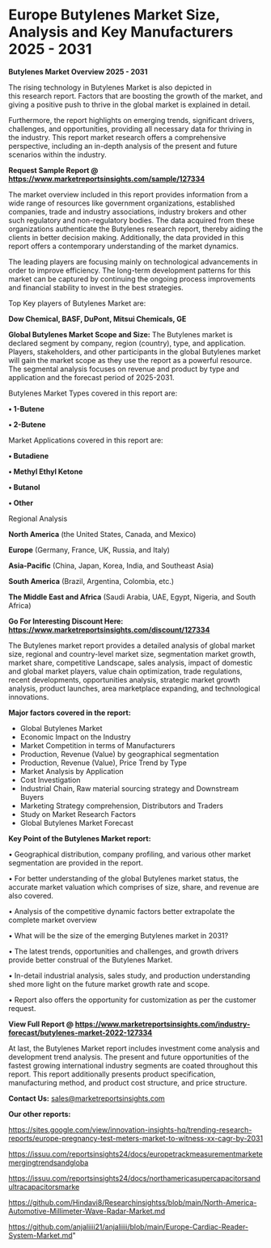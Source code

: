 # Europe Butylenes Market Size, Analysis and Key Manufacturers 2025 - 2031

<Strong> Butylenes Market Overview 2025 - 2031</strong>

The rising technology in Butylenes Market is also depicted in this research report. Factors that are boosting the growth of the market, and giving a positive push to thrive in the global market is explained in detail.

Furthermore, the report highlights on emerging trends, significant drivers, challenges, and opportunities, providing all necessary data for thriving in the industry. This report market research offers a comprehensive perspective, including an in-depth analysis of the present and future scenarios within the industry.

<strong>Request Sample Report @ <a href=https://www.marketreportsinsights.com/sample/127334>https://www.marketreportsinsights.com/sample/127334</a></strong>

The market overview included in this report provides information from a wide range of resources like government organizations, established companies, trade and industry associations, industry brokers and other such regulatory and non-regulatory bodies. The data acquired from these organizations authenticate the Butylenes research report, thereby aiding the clients in better decision making. Additionally, the data provided in this report offers a contemporary understanding of the market dynamics.

The leading players are focusing mainly on technological advancements in order to improve efficiency. The long-term development patterns for this market can be captured by continuing the ongoing process improvements and financial stability to invest in the best strategies.

Top Key players of Butylenes Market are:

<strong>Dow Chemical, BASF, DuPont, Mitsui Chemicals, GE</strong>

<strong><b>Global Butylenes Market Scope and Size:</b></strong>
The Butylenes market is declared segment by company, region (country), type, and application. Players, stakeholders, and other participants in the global Butylenes market will gain the market scope as they use the report as a powerful resource. The segmental analysis focuses on revenue and product by type and application and the forecast period of 2025-2031.

Butylenes Market Types covered in this report are:

<strong>• 1-Butene

• 2-Butene</strong>

Market Applications covered in this report are:

<strong>• Butadiene

• Methyl Ethyl Ketone

• Butanol

• Other</strong> 

Regional Analysis

<strong>North America</strong> (the United States, Canada, and Mexico)

<strong>Europe</strong> (Germany, France, UK, Russia, and Italy)

<strong>Asia-Pacific</strong> (China, Japan, Korea, India, and Southeast Asia)

<strong>South America</strong> (Brazil, Argentina, Colombia, etc.)

<strong>The Middle East and Africa</strong> (Saudi Arabia, UAE, Egypt, Nigeria, and South Africa)

<strong>Go For Interesting Discount Here: <a href=https://www.marketreportsinsights.com/discount/127334>https://www.marketreportsinsights.com/discount/127334</a></strong>

The Butylenes market report provides a detailed analysis of global market size, regional and country-level market size, segmentation market growth, market share, competitive Landscape, sales analysis, impact of domestic and global market players, value chain optimization, trade regulations, recent developments, opportunities analysis, strategic market growth analysis, product launches, area marketplace expanding, and technological innovations.

<strong><b>Major factors covered in the report:</b></strong>
<ul>
  <li>Global Butylenes Market </li>
  <li>Economic Impact on the Industry</li>
  <li>Market Competition in terms of Manufacturers</li>
  <li>Production, Revenue (Value) by geographical segmentation</li>
  <li>Production, Revenue (Value), Price Trend by Type</li>
  <li>Market Analysis by Application</li>
  <li>Cost Investigation</li>
  <li>Industrial Chain, Raw material sourcing strategy and Downstream Buyers</li>
  <li>Marketing Strategy comprehension, Distributors and Traders</li>
  <li>Study on Market Research Factors</li>
  <li>Global Butylenes Market Forecast</li>
</ul>

<strong><b>Key Point of the Butylenes Market report:</b></strong>

• Geographical distribution, company profiling, and various other market segmentation are provided in the report.

• For better understanding of the global Butylenes market status, the accurate market valuation which comprises of size, share, and revenue are also covered.

• Analysis of the competitive dynamic factors better extrapolate the complete market overview

• What will be the size of the emerging Butylenes market in 2031?

• The latest trends, opportunities and challenges, and growth drivers provide better construal of the Butylenes Market.

• In-detail industrial analysis, sales study, and production understanding shed more light on the future market growth rate and scope.

• Report also offers the opportunity for customization as per the customer request.

<strong><b>View Full Report @ <a href=https://www.marketreportsinsights.com/industry-forecast/butylenes-market-2022-127334>https://www.marketreportsinsights.com/industry-forecast/butylenes-market-2022-127334</a></b></strong>


At last, the Butylenes Market report includes investment come analysis and development trend analysis. The present and future opportunities of the fastest growing international industry segments are coated throughout this report. This report additionally presents product specification, manufacturing method, and product cost structure, and price structure.

<strong>Contact Us:</strong>
sales@marketreportsinsights.com

<strong>Our other reports:</strong>

<a href=https://sites.google.com/view/innovation-insights-hq/trending-research-reports/europe-pregnancy-test-meters-market-to-witness-xx-cagr-by-2031>https://sites.google.com/view/innovation-insights-hq/trending-research-reports/europe-pregnancy-test-meters-market-to-witness-xx-cagr-by-2031</a>

<a href=https://issuu.com/reportsinsights24/docs/europetrackmeasurementmarketemergingtrendsandgloba>https://issuu.com/reportsinsights24/docs/europetrackmeasurementmarketemergingtrendsandgloba</a>

<a href=https://issuu.com/reportsinsights24/docs/northamericasupercapacitorsandultracapacitorsmarke>https://issuu.com/reportsinsights24/docs/northamericasupercapacitorsandultracapacitorsmarke</a>

<a href=https://github.com/Hindavi8/Researchinsightss/blob/main/North-America-Automotive-Millimeter-Wave-Radar-Market.md>https://github.com/Hindavi8/Researchinsightss/blob/main/North-America-Automotive-Millimeter-Wave-Radar-Market.md</a>

<a href=https://github.com/anjaliiii21/anjaliiii/blob/main/Europe-Cardiac-Reader-System-Market.md>https://github.com/anjaliiii21/anjaliiii/blob/main/Europe-Cardiac-Reader-System-Market.md</a>"
